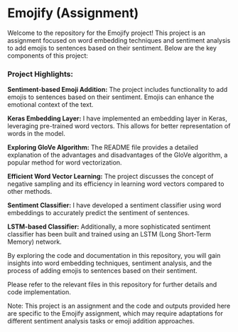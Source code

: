 # Emojify (Assignment)
Welcome to the repository for the Emojify project! This project is an assignment focused on word embedding techniques and sentiment analysis to add emojis to sentences based on their sentiment. Below are the key components of this project:

### Project Highlights:
**Sentiment-based Emoji Addition:** The project includes functionality to add emojis to sentences based on their sentiment. Emojis can enhance the emotional context of the text.

**Keras Embedding Layer:** I have implemented an embedding layer in Keras, leveraging pre-trained word vectors. This allows for better representation of words in the model.

**Exploring GloVe Algorithm:** The README file provides a detailed explanation of the advantages and disadvantages of the GloVe algorithm, a popular method for word vectorization.

**Efficient Word Vector Learning:** The project discusses the concept of negative sampling and its efficiency in learning word vectors compared to other methods.

**Sentiment Classifier:** I have developed a sentiment classifier using word embeddings to accurately predict the sentiment of sentences.

**LSTM-based Classifier:** Additionally, a more sophisticated sentiment classifier has been built and trained using an LSTM (Long Short-Term Memory) network.

By exploring the code and documentation in this repository, you will gain insights into word embedding techniques, sentiment analysis, and the process of adding emojis to sentences based on their sentiment.

Please refer to the relevant files in this repository for further details and code implementation.

Note: This project is an assignment and the code and outputs provided here are specific to the Emojify assignment, which may require adaptations for different sentiment analysis tasks or emoji addition approaches.
